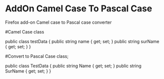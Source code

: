 # AddOn Camel Case To Pascal Case
Firefox add-on Camel case to Pascal case converter

#Camel Case class

public class testData
{
    public string name { get; set; }
    public string surName { get; set; }
}

#Convert to Pascal Case class;

public class TestData
{
    public string Name { get; set; }
    public string SurName { get; set; }
}